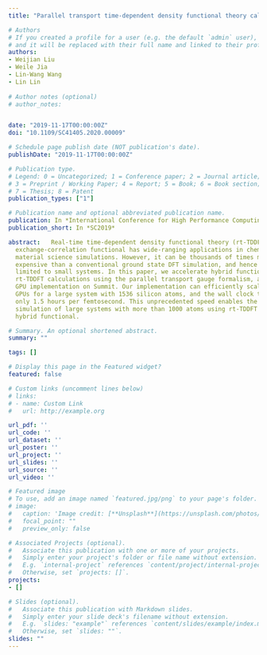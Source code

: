 ```yaml
---
title: "Parallel transport time-dependent density functional theory calculations with hybrid functional on summit"

# Authors
# If you created a profile for a user (e.g. the default `admin` user), write the username (folder name) here 
# and it will be replaced with their full name and linked to their profile.
authors:
- Weijian Liu
- Weile Jia    
- Lin-Wang Wang 
- Lin Lin 
 
# Author notes (optional)
# author_notes:


date: "2019-11-17T00:00:00Z"
doi: "10.1109/SC41405.2020.00009"

# Schedule page publish date (NOT publication's date).
publishDate: "2019-11-17T00:00:00Z"

# Publication type.
# Legend: 0 = Uncategorized; 1 = Conference paper; 2 = Journal article;
# 3 = Preprint / Working Paper; 4 = Report; 5 = Book; 6 = Book section;
# 7 = Thesis; 8 = Patent
publication_types: ["1"]

# Publication name and optional abbreviated publication name.
publication: In *International Conference for High Performance Computing, Networking, Storage and Analysis, 2019*
publication_short: In *SC2019*

abstract:   Real-time time-dependent density functional theory (rt-TDDFT) with hybrid
  exchange-correlation functional has wide-ranging applications in chemistry and
  material science simulations. However, it can be thousands of times more
  expensive than a conventional ground state DFT simulation, and hence is
  limited to small systems. In this paper, we accelerate hybrid functional
  rt-TDDFT calculations using the parallel transport gauge formalism, and the
  GPU implementation on Summit. Our implementation can efficiently scale to 786
  GPUs for a large system with 1536 silicon atoms, and the wall clock time is
  only 1.5 hours per femtosecond. This unprecedented speed enables the
  simulation of large systems with more than 1000 atoms using rt-TDDFT and
  hybrid functional.

# Summary. An optional shortened abstract.
summary: ""

tags: []

# Display this page in the Featured widget?
featured: false

# Custom links (uncomment lines below)
# links:
# - name: Custom Link
#   url: http://example.org

url_pdf: ''
url_code: ''
url_dataset: ''
url_poster: ''
url_project: ''
url_slides: ''
url_source: ''
url_video: ''

# Featured image
# To use, add an image named `featured.jpg/png` to your page's folder. 
# image:
#   caption: 'Image credit: [**Unsplash**](https://unsplash.com/photos/pLCdAaMFLTE)'
#   focal_point: ""
#   preview_only: false

# Associated Projects (optional).
#   Associate this publication with one or more of your projects.
#   Simply enter your project's folder or file name without extension.
#   E.g. `internal-project` references `content/project/internal-project/index.md`.
#   Otherwise, set `projects: []`.
projects:
- []

# Slides (optional).
#   Associate this publication with Markdown slides.
#   Simply enter your slide deck's filename without extension.
#   E.g. `slides: "example"` references `content/slides/example/index.md`.
#   Otherwise, set `slides: ""`.
slides: ""
---
```



